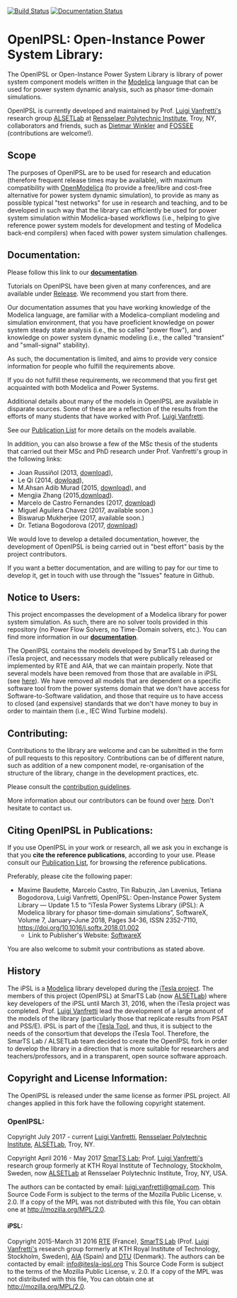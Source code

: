 [![Build Status](https://travis-ci.org/OpenIPSL/OpenIPSL.svg?branch=master)](https://travis-ci.org/OpenIPSL/OpenIPSL)
[![Documentation Status](https://readthedocs.org/projects/openipsl/badge/?version=latest)](http://openipsl.readthedocs.io/en/latest/?badge=latest)

# **OpenIPSL**: Open-Instance Power System Library:
The OpenIPSL or Open-Instance Power System Library is library of power system component models written in the [Modelica](http://modelica.org) language that can be used for power system dynamic analysis, such as phasor time-domain simulations. 

OpenIPSL is currently developed and maintained by Prof. [Luigi Vanfretti's](https://github.com/lvanfretti) research group [ALSETLab](https://github.com/ALSETLab) at [Rensselaer Polytechnic Institute](http://rpi.edu), Troy, NY, collaborators and friends, such as [Dietmar Winkler](https://github.com/dietmarw) and [FOSSEE](https://om.fossee.in/fellowship2018) (contributions are welcome!).

## Scope
The purposes of OpenIPSL are to be used for research and education (therefore frequent release times may be available), with maximum compatibility with [OpenModelica](http://openmodelica.org/) (to provide a free/libre and cost-free alternative for power system dynamic simulation), to provide as many as possible typical "test networks" for use in research and teaching, and to be developed in such way that the library can efficiently be used for power system simulation within Modelica-based workflows (i.e., helping to give reference power system models for development and testing of Modelica back-end compilers) when faced with power system simulation challenges.

## Documentation:
Please follow this link to our [**documentation**](http://openipsl.readthedocs.io/).

Tutorials on OpenIPSL have been given at many conferences, and are available under [Release](https://github.com/SmarTS-Lab/OpenIPSL/releases).
We recommend you start from there.

Our documentation assumes that you have working knowledge of the Modelica language, are familiar with a Modelica-compliant modeling and simulation environment, that you have proeficient knowledge on power system steady state analysis (i.e., the so called "power flow"), and knowledge on power system dynamic modeling (i.e., the called "transient" and "small-signal" stability).

As such, the documentation is limited, and aims to provide very consice information for people who fulfill the requirements above.

If you do not fulfill these requirements, we recommend that you first get acquainted with both Modelica and Power Systems.

Additional details about many of the models in OpenIPSL are available in disparate sources. Some of these are a reflection of the results from the efforts of many students that have worked with  Prof. [Luigi Vanfretti](https://github.com/lvanfretti).

See our [Publication List](http://openipsl.readthedocs.io/en/latest/publications.html) for more details on the models available.

In addition, you can also browse a few of the MSc thesis of the students that carried out their MSc and PhD research under Prof. Vanfretti's group in the following links: 
  - Joan Russiñol (2013, [download](https://ecse.rpi.edu/~vanfrl/documents/mscthesis/2013_Joan_MSc_Thesis.pdf)), 
  - Le Qi (2014, [dowload](https://ecse.rpi.edu/~vanfrl/documents/mscthesis/2014_LeQi_MScThesis.pdf)), 
  - M.Ahsan Adib Murad (2015, [download](https://ecse.rpi.edu/~vanfrl/documents/mscthesis/2015_Ahsan_MScThesis.pdf)), and 
  - Mengjia Zhang (2015,[download](https://ecse.rpi.edu/~vanfrl/documents/mscthesis/2015_MengjiaZhang_MScThesis.pdf)).
  - Marcelo de Castro Fernandes (2017, [download](https://ecse.rpi.edu/~vanfrl/documents/mscthesis/2018_Marcelo_Thesis.pdf))
  - Miguel Aguilera Chavez (2017, available soon.)
  - Biswarup Mukherjee (2017, available soon.)
  - Dr. Tetiana Bogodorova (2017, [download](https://ecse.rpi.edu/~vanfrl/documents/phdthesis/2017_Bogodorova_PhD_Thesis.pdf))

We would love to develop a detailed documentation, however, the development of OpenIPSL is being carried out in "best effort" basis by the project contributors.

If you want a better documentation, and are willing to pay for our time to develop it, get in touch with use through the "Issues" feature in Github.

## Notice to Users:
This project encompasses the development of a Modelica library for power system simulation.
As such, there are no solver tools provided in this repository (no Power Flow Solvers, no Time-Domain solvers, etc.).
You can find more information in our [**documentation**](http://openipsl.readthedocs.io/en/latest/user-guide/get-started.html).

The OpenIPSL contains the models developed by SmarTS Lab during the iTesla project, and necesssary models that were publically released or implemented by RTE and AIA, that we can maintain properly.
Note that several models have been removed from those that are available in iPSL (see [here](https://github.com/OpenIPSL/OpenIPSL/pull/10)).
We have removed all models that are dependent on a specific software tool from the power systems domain that we don't have access for Software-to-Software validation, and those that require us to have access to closed (and expensive) standards that we don't have money to buy in order to maintain them (i.e., IEC Wind Turbine models).

## Contributing:
Contributions to the library are welcome and can be submitted in the form of pull requests to this repository.
Contributions can be of different nature, such as addition of a new component model, re-organisation of the structure of the library, change in the development practices, etc.

Please consult the [contribution guidelines](http://openipsl.readthedocs.io/en/latest/community/contributing.html).

More information about our contributors can be found over [here](http://openipsl.readthedocs.io/en/latest/community/community-home.html).
Don't hesitate to contact us.

## Citing OpenIPSL in Publications:
If you use OpenIPSL in your work or research, all we ask you in exchange is that you **cite the reference publications**, according to your use.
Please consult our [Publication List](http://openipsl.readthedocs.io/en/latest/publications.html), for browsing the reference publications.

Preferably, please cite the following paper:
  - Maxime Baudette, Marcelo Castro, Tin Rabuzin, Jan Lavenius, Tetiana Bogodorova, Luigi Vanfretti, OpenIPSL: Open-Instance Power System Library — Update 1.5 to “iTesla Power Systems Library (iPSL): A Modelica library for phasor time-domain simulations”, SoftwareX, Volume 7, January–June 2018, Pages 34-36, ISSN 2352-7110, https://doi.org/10.1016/j.softx.2018.01.002
    - Link to Publisher's Website: [SoftwareX](https://www.sciencedirect.com/science/article/pii/S2352711018300050)

You are also welcome to submit your contributions as stated above.

## History
The iPSL is a [Modelica](https://www.modelica.org) library developed during the [iTesla project](http://www.itesla-project.eu/).
The members of this project (OpenIPSL) at SmarTS Lab (now [ALSETLab](https://github.com/ALSETLab)) where key developers of the iPSL until March 31, 2016, when the iTesla project was completed.
Prof. [Luigi Vanfretti](https://github.com/lvanfretti) lead the development of a large amount of the models of the library (particularly those that replicate results from PSAT and PSS/E).
iPSL is part of the [iTesla Tool](https://github.com/itesla/ipst), and thus, it is subject to the needs of the consortium that develops the iTesla Tool.
Therefore, the SmarTS Lab / ALSETLab team decided to create the OpenIPSL fork in order to develop the library in a direction that is more suitable for researchers and teachers/professors, and in a transparent, open source software approach.

## Copyright and License Information:

The OpenIPSL is released under the same license as former iPSL project.
All changes applied in this fork have the following copyright statement.

### OpenIPSL:
Copyright July 2017 - current [Luigi Vanfretti](https://github.com/lvanfretti), [Rensselaer Polytechnic Institute](http://rpi.edu), [ALSETLab](https://github.com/ALSETLab), Troy, NY.

Copyright April 2016 - May 2017 [SmarTS Lab](http://openipsl.readthedocs.io/en/latest/community/community-home.html); Prof. [Luigi Vanfretti's](https://github.com/lvanfretti) research group formerly at KTH Royal Institute of Technology, Stockholm, Sweden, now [ALSETLab](https://github.com/ALSETLab) at Rensselaer Polytechnic Institute, Troy, NY, USA.

The authors can be contacted by email: [luigi.vanfretti@gmail.com](href="mailto:luigi.vanfretti@gmail.com?subject=From_OpenIPSL_in_Github").
This Source Code Form is subject to the terms of the Mozilla Public License, v. 2.0.
If a copy of the MPL was not distributed with this file, You can obtain one at http://mozilla.org/MPL/2.0.

#### iPSL:
Copyright 2015-March 31 2016 [RTE](http://www.rte-france.com) (France), [SmarTS Lab](http://openipsl.readthedocs.io/en/latest/community/community-home.html) (Prof. [Luigi Vanfretti's](https://github.com/lvanfretti) research group formerly at KTH Royal Institute of Technology, Stockholm, Sweden), [AIA](http://www.aia.es/en/energy) (Spain) and [DTU](http://www.dtu.dk/english) (Denmark).
The authors can be contacted by email: info@itesla-ipsl.org
This Source Code Form is subject to the terms of the Mozilla Public License, v. 2.0.
If a copy of the MPL was not distributed with this file, You can obtain one at http://mozilla.org/MPL/2.0.
